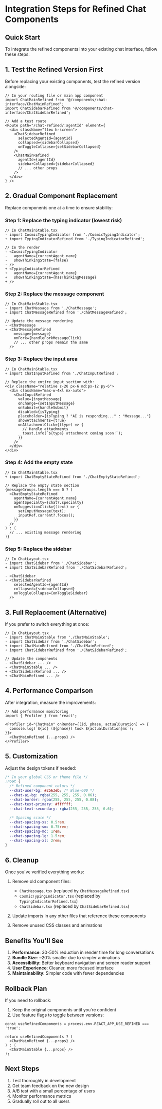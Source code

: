 # Integration Steps for Refined Chat Components

## Quick Start

To integrate the refined components into your existing chat interface, follow these steps:

## 1. Test the Refined Version First

Before replacing your existing components, test the refined version alongside:

```tsx
// In your routing file or main app component
import ChatMainRefined from '@/components/chat-interface/ChatMainRefined';
import ChatSidebarRefined from '@/components/chat-interface/ChatSidebarRefined';

// Add a test route
<Route path="/chat-refined/:agentId" element={
  <div className="flex h-screen">
    <ChatSidebarRefined 
      selectedAgentId={agentId}
      collapsed={sidebarCollapsed}
      onToggleCollapse={setSidebarCollapsed}
    />
    <ChatMainRefined 
      agentId={agentId}
      sidebarCollapsed={sidebarCollapsed}
      // ... other props
    />
  </div>
} />
```

## 2. Gradual Component Replacement

Replace components one at a time to ensure stability:

### Step 1: Replace the typing indicator (lowest risk)
```tsx
// In ChatMainStable.tsx
- import CosmicTypingIndicator from './CosmicTypingIndicator';
+ import TypingIndicatorRefined from './TypingIndicatorRefined';

// In the render
- <CosmicTypingIndicator 
-   agentName={currentAgent.name} 
-   showThinkingState={false}
- />
+ <TypingIndicatorRefined 
+   agentName={currentAgent.name} 
+   showThinkingState={hasThinkingMessage}
+ />
```

### Step 2: Replace the message component
```tsx
// In ChatMainStable.tsx
- import ChatMessage from './ChatMessage';
+ import ChatMessageRefined from './ChatMessageRefined';

// Update the message rendering
- <ChatMessage
+ <ChatMessageRefined
    message={message}
    onFork={handleForkMessageClick}
    // ... other props remain the same
  />
```

### Step 3: Replace the input area
```tsx
// In ChatMainStable.tsx
+ import ChatInputRefined from './ChatInputRefined';

// Replace the entire input section with:
<div className="relative z-20 px-6 md:px-12 py-6">
  <div className="max-w-4xl mx-auto">
    <ChatInputRefined
      value={inputMessage}
      onChange={setInputMessage}
      onSubmit={handleSubmit}
      disabled={isTyping}
      placeholder={isTyping ? "AI is responding..." : "Message..."}
      showAttachments={true}
      onAttachmentClick={(type) => {
        // Handle attachments
        toast.info(`${type} attachment coming soon!`);
      }}
    />
  </div>
</div>
```

### Step 4: Add the empty state
```tsx
// In ChatMainStable.tsx
+ import ChatEmptyStateRefined from './ChatEmptyStateRefined';

// Replace the empty state section
{messageGroups.length === 0 ? (
  <ChatEmptyStateRefined
    agentName={currentAgent.name}
    agentSpecialty={chat?.specialty}
    onSuggestionClick={(text) => {
      setInputMessage(text);
      inputRef.current?.focus();
    }}
  />
) : (
  // ... existing message rendering
)}
```

### Step 5: Replace the sidebar
```tsx
// In ChatLayout.tsx
- import ChatSidebar from './ChatSidebar';
+ import ChatSidebarRefined from './ChatSidebarRefined';

- <ChatSidebar
+ <ChatSidebarRefined
    selectedAgentId={agentId}
    collapsed={sidebarCollapsed}
    onToggleCollapse={onToggleSidebar}
  />
```

## 3. Full Replacement (Alternative)

If you prefer to switch everything at once:

```tsx
// In ChatLayout.tsx
- import ChatMainStable from './ChatMainStable';
- import ChatSidebar from './ChatSidebar';
+ import ChatMainRefined from './ChatMainRefined';
+ import ChatSidebarRefined from './ChatSidebarRefined';

// Update the components
- <ChatSidebar ... />
- <ChatMainStable ... />
+ <ChatSidebarRefined ... />
+ <ChatMainRefined ... />
```

## 4. Performance Comparison

After integration, measure the improvements:

```tsx
// Add performance monitoring
import { Profiler } from 'react';

<Profiler id="ChatMain" onRender={(id, phase, actualDuration) => {
  console.log(`${id} (${phase}) took ${actualDuration}ms`);
}}>
  <ChatMainRefined {...props} />
</Profiler>
```

## 5. Customization

Adjust the design tokens if needed:

```css
/* In your global CSS or theme file */
:root {
  /* Refined component colors */
  --chat-user-bg: #2563eb; /* Blue-600 */
  --chat-ai-bg: rgba(255, 255, 255, 0.06);
  --chat-border: rgba(255, 255, 255, 0.08);
  --chat-text-primary: #ffffff;
  --chat-text-secondary: rgba(255, 255, 255, 0.6);
  
  /* Spacing scale */
  --chat-spacing-xs: 0.5rem;
  --chat-spacing-sm: 0.75rem;
  --chat-spacing-md: 1rem;
  --chat-spacing-lg: 1.5rem;
  --chat-spacing-xl: 2rem;
}
```

## 6. Cleanup

Once you've verified everything works:

1. Remove old component files:
   - `ChatMessage.tsx` (replaced by `ChatMessageRefined.tsx`)
   - `CosmicTypingIndicator.tsx` (replaced by `TypingIndicatorRefined.tsx`)
   - `ChatSidebar.tsx` (replaced by `ChatSidebarRefined.tsx`)

2. Update imports in any other files that reference these components

3. Remove unused CSS classes and animations

## Benefits You'll See

1. **Performance**: 30-50% reduction in render time for long conversations
2. **Bundle Size**: ~20% smaller due to simpler animations
3. **Accessibility**: Better keyboard navigation and screen reader support
4. **User Experience**: Cleaner, more focused interface
5. **Maintainability**: Simpler code with fewer dependencies

## Rollback Plan

If you need to rollback:

1. Keep the original components until you're confident
2. Use feature flags to toggle between versions:

```tsx
const useRefinedComponents = process.env.REACT_APP_USE_REFINED === 'true';

return useRefinedComponents ? (
  <ChatMainRefined {...props} />
) : (
  <ChatMainStable {...props} />
);
```

## Next Steps

1. Test thoroughly in development
2. Get team feedback on the new design
3. A/B test with a small percentage of users
4. Monitor performance metrics
5. Gradually roll out to all users
